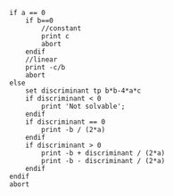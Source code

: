     if a == 0
        if b==0 
            //constant
            print c
            abort
        endif
        //linear
        print -c/b
        abort
    else
        set discriminant tp b*b-4*a*c
        if discriminant < 0
            print 'Not solvable';
        endif
        if discriminant == 0
            print -b / (2*a)
        endif
        if discriminant > 0
            print -b + discriminant / (2*a)
            print -b - discriminant / (2*a)
        endif
    endif
    abort